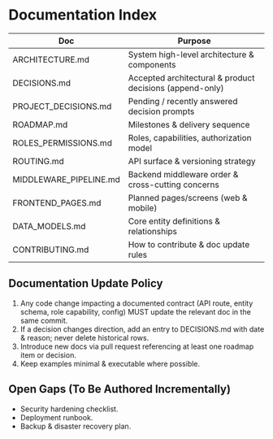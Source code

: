 # Documentation Index

| Doc | Purpose |
|-----|---------|
| ARCHITECTURE.md | System high-level architecture & components |
| DECISIONS.md | Accepted architectural & product decisions (append-only) |
| PROJECT_DECISIONS.md | Pending / recently answered decision prompts |
| ROADMAP.md | Milestones & delivery sequence |
| ROLES_PERMISSIONS.md | Roles, capabilities, authorization model |
| ROUTING.md | API surface & versioning strategy |
| MIDDLEWARE_PIPELINE.md | Backend middleware order & cross-cutting concerns |
| FRONTEND_PAGES.md | Planned pages/screens (web & mobile) |
| DATA_MODELS.md | Core entity definitions & relationships |
| CONTRIBUTING.md | How to contribute & doc update rules |

## Documentation Update Policy
1. Any code change impacting a documented contract (API route, entity schema, role capability, config) MUST update the relevant doc in the same commit.
2. If a decision changes direction, add an entry to DECISIONS.md with date & reason; never delete historical rows.
3. Introduce new docs via pull request referencing at least one roadmap item or decision.
4. Keep examples minimal & executable where possible.

## Open Gaps (To Be Authored Incrementally)
- Security hardening checklist.
- Deployment runbook.
- Backup & disaster recovery plan.
